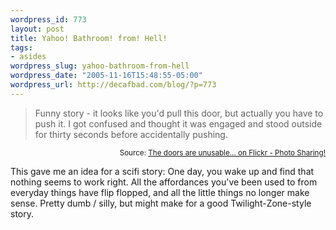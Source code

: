```yaml
--- 
wordpress_id: 773
layout: post
title: Yahoo! Bathroom! from! Hell!
tags: 
- asides
wordpress_slug: yahoo-bathroom-from-hell
wordpress_date: "2005-11-16T15:48:55-05:00"
wordpress_url: http://decafbad.com/blog/?p=773
---
```

<blockquote cite="http://www.flickr.com/photos/plasticbag/63592141/in/photostream/">Funny story - it looks like you'd pull this door, but actually you have to push it. I got confused and thought it was engaged and stood outside for thirty seconds before accidentally pushing.</blockquote>
<small style="text-align:right; display:block">Source: <a href="http://www.flickr.com/photos/plasticbag/63592141/in/photostream/">The doors are unusable... on Flickr - Photo Sharing!</a></small>

This gave me an idea for a scifi story:  One day, you wake up and find that nothing seems to work right.  All the affordances you've been used to from everyday things have flip flopped, and all the little things no longer make sense.  Pretty dumb / silly, but might make for a good Twilight-Zone-style story.
